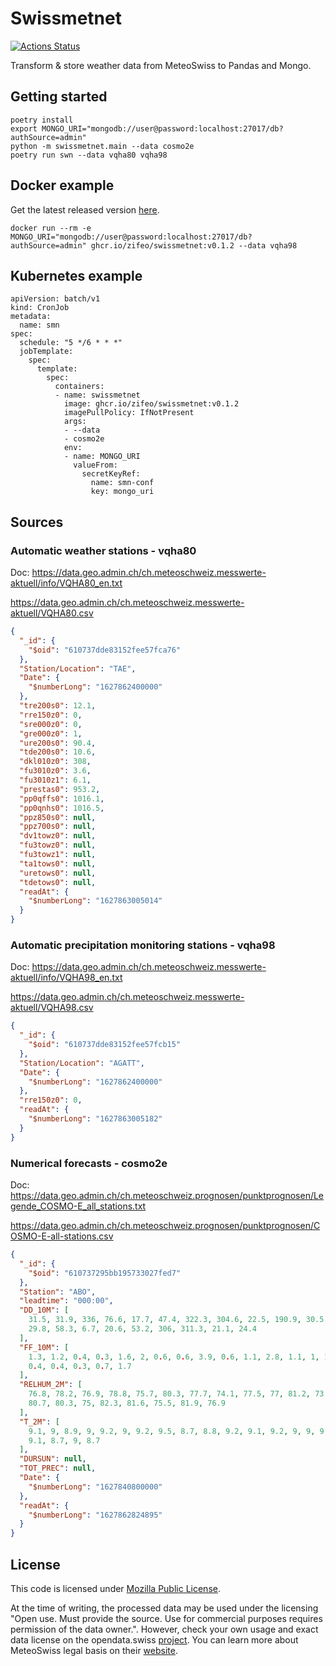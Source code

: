 # Swissmetnet

[![Actions Status](https://github.com/zifeo/swissmetnet/workflows/CI/badge.svg)](https://github.com/zifeo/swissmetnet/actions)

Transform & store weather data from MeteoSwiss to Pandas and Mongo.

## Getting started

```
poetry install
export MONGO_URI="mongodb://user@password:localhost:27017/db?authSource=admin"
python -m swissmetnet.main --data cosmo2e
poetry run swn --data vqha80 vqha98
```

## Docker example

Get the latest released version [here](https://github.com/zifeo/swissmetnet/pkgs/container/swissmetnet).

```
docker run --rm -e MONGO_URI="mongodb://user@password:localhost:27017/db?authSource=admin" ghcr.io/zifeo/swissmetnet:v0.1.2 --data vqha98
```

## Kubernetes example

```
apiVersion: batch/v1
kind: CronJob
metadata:
  name: smn
spec:
  schedule: "5 */6 * * *"
  jobTemplate:
    spec:
      template:
        spec:
          containers:
          - name: swissmetnet
            image: ghcr.io/zifeo/swissmetnet:v0.1.2
            imagePullPolicy: IfNotPresent
            args:
            - --data
            - cosmo2e
            env:
            - name: MONGO_URI
              valueFrom:
                secretKeyRef:
                  name: smn-conf
                  key: mongo_uri
```

## Sources

### Automatic weather stations - vqha80

Doc: https://data.geo.admin.ch/ch.meteoschweiz.messwerte-aktuell/info/VQHA80_en.txt

https://data.geo.admin.ch/ch.meteoschweiz.messwerte-aktuell/VQHA80.csv

```json
{
  "_id": {
    "$oid": "610737dde83152fee57fca76"
  },
  "Station/Location": "TAE",
  "Date": {
    "$numberLong": "1627862400000"
  },
  "tre200s0": 12.1,
  "rre150z0": 0,
  "sre000z0": 0,
  "gre000z0": 1,
  "ure200s0": 90.4,
  "tde200s0": 10.6,
  "dkl010z0": 308,
  "fu3010z0": 3.6,
  "fu3010z1": 6.1,
  "prestas0": 953.2,
  "pp0qffs0": 1016.1,
  "pp0qnhs0": 1016.5,
  "ppz850s0": null,
  "ppz700s0": null,
  "dv1towz0": null,
  "fu3towz0": null,
  "fu3towz1": null,
  "ta1tows0": null,
  "uretows0": null,
  "tdetows0": null,
  "readAt": {
    "$numberLong": "1627863005014"
  }
}
```

### Automatic precipitation monitoring stations - vqha98

Doc: https://data.geo.admin.ch/ch.meteoschweiz.messwerte-aktuell/info/VQHA98_en.txt

https://data.geo.admin.ch/ch.meteoschweiz.messwerte-aktuell/VQHA98.csv

```json
{
  "_id": {
    "$oid": "610737dde83152fee57fcb15"
  },
  "Station/Location": "AGATT",
  "Date": {
    "$numberLong": "1627862400000"
  },
  "rre150z0": 0,
  "readAt": {
    "$numberLong": "1627863005182"
  }
}
```

### Numerical forecasts - cosmo2e

Doc: https://data.geo.admin.ch/ch.meteoschweiz.prognosen/punktprognosen/Legende_COSMO-E_all_stations.txt

https://data.geo.admin.ch/ch.meteoschweiz.prognosen/punktprognosen/COSMO-E-all-stations.csv

```json
{
  "_id": {
    "$oid": "610737295bb195733027fed7"
  },
  "Station": "ABO",
  "leadtime": "000:00",
  "DD_10M": [
    31.5, 31.9, 336, 76.6, 17.7, 47.4, 322.3, 304.6, 22.5, 190.9, 30.5, 24,
    29.8, 58.3, 6.7, 20.6, 53.2, 306, 311.3, 21.1, 24.4
  ],
  "FF_10M": [
    1.3, 1.2, 0.4, 0.3, 1.6, 2, 0.6, 0.6, 3.9, 0.6, 1.1, 2.8, 1.1, 1, 1, 0.7,
    0.4, 0.4, 0.3, 0.7, 1.7
  ],
  "RELHUM_2M": [
    76.8, 78.2, 76.9, 78.8, 75.7, 80.3, 77.7, 74.1, 77.5, 77, 81.2, 73.8, 78.9,
    80.7, 80.3, 75, 82.3, 81.6, 75.5, 81.9, 76.9
  ],
  "T_2M": [
    9.1, 9, 8.9, 9, 9.2, 9, 9.2, 9.5, 8.7, 8.8, 9.2, 9.1, 9.2, 9, 9, 9.2, 9.4,
    9.1, 8.7, 9, 8.7
  ],
  "DURSUN": null,
  "TOT_PREC": null,
  "Date": {
    "$numberLong": "1627840800000"
  },
  "readAt": {
    "$numberLong": "1627862824895"
  }
}
```

## License

This code is licensed under [Mozilla Public License](./LICENSE).

At the time of writing, the processed data may be used under the licensing "Open use. Must provide the source. Use for commercial purposes requires permission of the data owner.". However, check your own usage and exact data license on the opendata.swiss [project](https://opendata.swiss/). You can learn more about MeteoSwiss legal basis on their [website](https://www.meteoswiss.admin.ch/home/about-us/legal-basis.html).
